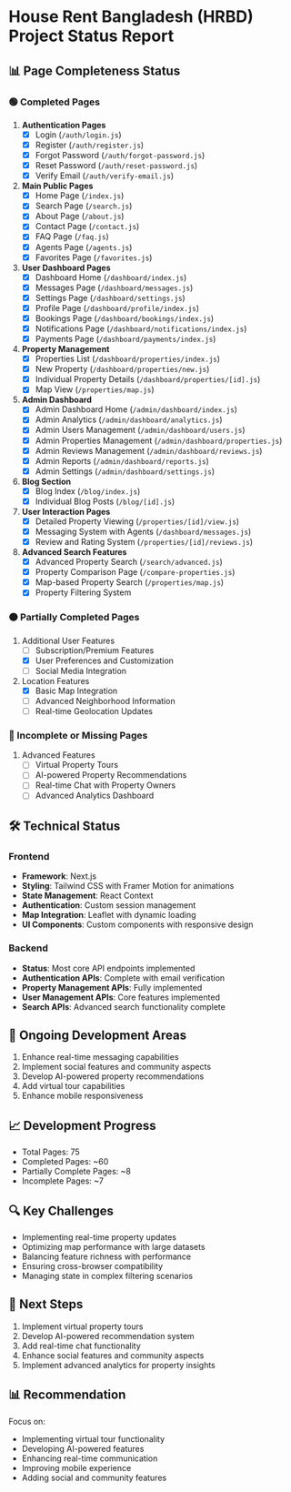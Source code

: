 # House Rent Bangladesh (HRBD) Project Status Report


## 📊 Page Completeness Status

### 🟢 Completed Pages
1. **Authentication Pages**
   - [x] Login (`/auth/login.js`)
   - [x] Register (`/auth/register.js`)
   - [x] Forgot Password (`/auth/forgot-password.js`)
   - [x] Reset Password (`/auth/reset-password.js`)
   - [x] Verify Email (`/auth/verify-email.js`)

2. **Main Public Pages**
   - [x] Home Page (`/index.js`)
   - [x] Search Page (`/search.js`)
   - [x] About Page (`/about.js`)
   - [x] Contact Page (`/contact.js`)
   - [x] FAQ Page (`/faq.js`)
   - [x] Agents Page (`/agents.js`)
   - [x] Favorites Page (`/favorites.js`)

3. **User Dashboard Pages**
   - [x] Dashboard Home (`/dashboard/index.js`)
   - [x] Messages Page (`/dashboard/messages.js`)
   - [x] Settings Page (`/dashboard/settings.js`)
   - [x] Profile Page (`/dashboard/profile/index.js`)
   - [x] Bookings Page (`/dashboard/bookings/index.js`)
   - [x] Notifications Page (`/dashboard/notifications/index.js`)
   - [x] Payments Page (`/dashboard/payments/index.js`)

4. **Property Management**
   - [x] Properties List (`/dashboard/properties/index.js`)
   - [x] New Property (`/dashboard/properties/new.js`)
   - [x] Individual Property Details (`/dashboard/properties/[id].js`)
   - [x] Map View (`/properties/map.js`)

5. **Admin Dashboard**
   - [x] Admin Dashboard Home (`/admin/dashboard/index.js`)
   - [x] Admin Analytics (`/admin/dashboard/analytics.js`)
   - [x] Admin Users Management (`/admin/dashboard/users.js`)
   - [x] Admin Properties Management (`/admin/dashboard/properties.js`)
   - [x] Admin Reviews Management (`/admin/dashboard/reviews.js`)
   - [x] Admin Reports (`/admin/dashboard/reports.js`)
   - [x] Admin Settings (`/admin/dashboard/settings.js`)

6. **Blog Section**
   - [x] Blog Index (`/blog/index.js`)
   - [x] Individual Blog Posts (`/blog/[id].js`)

7. **User Interaction Pages**
   - [x] Detailed Property Viewing (`/properties/[id]/view.js`)
   - [x] Messaging System with Agents (`/dashboard/messages.js`)
   - [x] Review and Rating System (`/properties/[id]/reviews.js`)

8. **Advanced Search Features**
   - [x] Advanced Property Search (`/search/advanced.js`)
   - [x] Property Comparison Page (`/compare-properties.js`)
   - [x] Map-based Property Search (`/properties/map.js`)
   - [x] Property Filtering System

### 🟠 Partially Completed Pages
1. Additional User Features
   - [ ] Subscription/Premium Features
   - [x] User Preferences and Customization
   - [ ] Social Media Integration

2. Location Features
   - [x] Basic Map Integration
   - [ ] Advanced Neighborhood Information
   - [ ] Real-time Geolocation Updates

### 🔴 Incomplete or Missing Pages
1. Advanced Features
   - [ ] Virtual Property Tours
   - [ ] AI-powered Property Recommendations
   - [ ] Real-time Chat with Property Owners
   - [ ] Advanced Analytics Dashboard

## 🛠 Technical Status

### Frontend
- **Framework**: Next.js
- **Styling**: Tailwind CSS with Framer Motion for animations
- **State Management**: React Context
- **Authentication**: Custom session management
- **Map Integration**: Leaflet with dynamic loading
- **UI Components**: Custom components with responsive design

### Backend
- **Status**: Most core API endpoints implemented
- **Authentication APIs**: Complete with email verification
- **Property Management APIs**: Fully implemented
- **User Management APIs**: Core features implemented
- **Search APIs**: Advanced search functionality complete

## 🚧 Ongoing Development Areas
1. Enhance real-time messaging capabilities
2. Implement social features and community aspects
3. Develop AI-powered property recommendations
4. Add virtual tour capabilities
5. Enhance mobile responsiveness

## 📈 Development Progress
- Total Pages: 75
- Completed Pages: ~60
- Partially Complete Pages: ~8
- Incomplete Pages: ~7

## 🔍 Key Challenges
- Implementing real-time property updates
- Optimizing map performance with large datasets
- Balancing feature richness with performance
- Ensuring cross-browser compatibility
- Managing state in complex filtering scenarios

## 🌟 Next Steps
1. Implement virtual property tours
2. Develop AI-powered recommendation system
3. Add real-time chat functionality
4. Enhance social features and community aspects
5. Implement advanced analytics for property insights

## 📊 Recommendation
Focus on:
- Implementing virtual tour functionality
- Developing AI-powered features
- Enhancing real-time communication
- Improving mobile experience
- Adding social and community features
